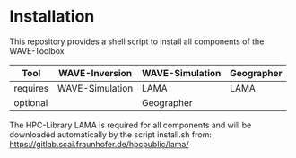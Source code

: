 # Installation
This repository provides a shell script to install all components of the WAVE-Toolbox

 Tool      | WAVE-Inversion  | WAVE-Simulation  | Geographer
 --------- |---------------  | ---------------- | -----------
 requires  | WAVE-Simulation | LAMA             | LAMA
 optional  |                 | Geographer       |

The HPC-Library LAMA is required for all components and will be downloaded automatically by the script install.sh from:
https://gitlab.scai.fraunhofer.de/hpcpublic/lama/                     
